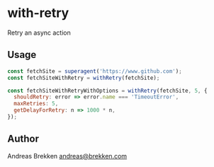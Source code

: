 # with-retry

Retry an async action

## Usage

```javascript
const fetchSite = superagent('https://www.github.com');
const fetchSiteWithRetry = withRetry(fetchSite);

const fetchSiteWithRetryWithOptions = withRetry(fetchSite, 5, {
  shouldRetry: error => error.name === 'TimeoutError',
  maxRetries: 5,
  getDelayForRetry: n => 1000 * n,
});
```

## Author

Andreas Brekken <andreas@brekken.com>
